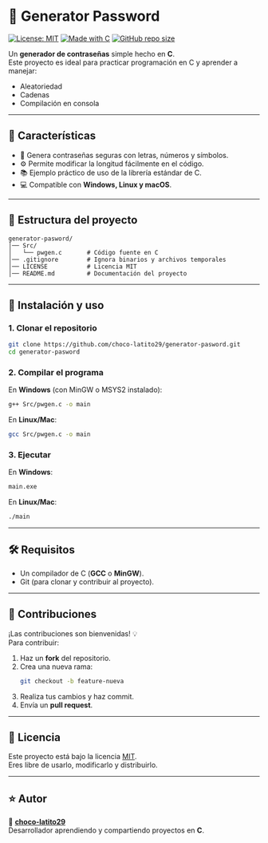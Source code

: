 # 🔐 Generator Password

[![License: MIT](https://img.shields.io/badge/License-MIT-yellow.svg)](./LICENSE)
[![Made with C](https://img.shields.io/badge/Made%20with-C-blue.svg)](<https://en.wikipedia.org/wiki/C_(programming_language)>)
[![GitHub repo size](https://img.shields.io/github/repo-size/choco-latito29/generator-pasword)](https://github.com/choco-latito29/generator-pasword)

Un **generador de contraseñas** simple hecho en **C**.  
Este proyecto es ideal para practicar programación en C y aprender a manejar:

- Aleatoriedad
- Cadenas
- Compilación en consola

---

## 📌 Características

- 🔑 Genera contraseñas seguras con letras, números y símbolos.
- ⚙️ Permite modificar la longitud fácilmente en el código.
- 📚 Ejemplo práctico de uso de la librería estándar de C.
- 💻 Compatible con **Windows, Linux y macOS**.

---

## 📂 Estructura del proyecto

```
generator-pasword/
│── Src/
│   └── pwgen.c       # Código fuente en C
│── .gitignore        # Ignora binarios y archivos temporales
│── LICENSE           # Licencia MIT
│── README.md         # Documentación del proyecto
```

---

## 🚀 Instalación y uso

### 1. Clonar el repositorio

```bash
git clone https://github.com/choco-latito29/generator-pasword.git
cd generator-pasword
```

### 2. Compilar el programa

En **Windows** (con MinGW o MSYS2 instalado):

```bash
g++ Src/pwgen.c -o main
```

En **Linux/Mac**:

```bash
gcc Src/pwgen.c -o main
```

### 3. Ejecutar

En **Windows**:

```bash
main.exe
```

En **Linux/Mac**:

```bash
./main
```

---

## 🛠 Requisitos

- Un compilador de C (**GCC** o **MinGW**).
- Git (para clonar y contribuir al proyecto).

---

## 🤝 Contribuciones

¡Las contribuciones son bienvenidas! 💡  
Para contribuir:

1. Haz un **fork** del repositorio.
2. Crea una nueva rama:
   ```bash
   git checkout -b feature-nueva
   ```
3. Realiza tus cambios y haz commit.
4. Envía un **pull request**.

---

## 📜 Licencia

Este proyecto está bajo la licencia [MIT](./LICENSE).  
Eres libre de usarlo, modificarlo y distribuirlo.

---

## ⭐ Autor

👤 **[choco-latito29](https://github.com/choco-latito29)**  
Desarrollador aprendiendo y compartiendo proyectos en **C**.
